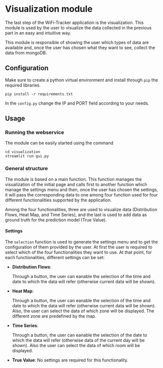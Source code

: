 # Visualization module
The last step of the WiFi-Tracker application is the visualization. This module is used by the user to visualize the data collected in the previous part in an easy and intuitive way.

This module is responsible of showing the user which types of data are available and, once the user has chosen what they want to see, collect the data from mongoDB.

## Configuration
Make sure to create a python virtual environment and install through ```pip``` the required libraries.
```
pip install -r requirements.txt
```
In the ```config.py``` change the IP and PORT field according to your needs.

## Usage
### Running the webservice
The module can be easily started using the command
```
cd visualization
streamlit run gui.py
```

### General structure

The module is based on a main function. This function manages the visualization of the initial page and calls first to another function which manage the settings menu and then, once the user has chosen the settings, it will pass the corresponding data to one among four function used for four different functionalities supported by the application.

Among the four functionalities, three are used to visualize data (Distribution Flows, Heat Map, and Time Series), and the last is used to add data as ground truth for the prediction model (True Value).

#### Settings

The ```selection``` function is used to generate the settings menu and to get the configuration of them provided by the user. At first the user is required to select which of the four functionalities they want to use. At that point, for each functionalities, different settings can be set:
- **Distribution Flows**:

  Through a button, the user can eanable the selection of the time and date to which the data will refer (otherwise current data will be shown).
- **Heat Map**:

  Through a button, the user can eanable the selection of the time and date to which the data will refer (otherwise current data will be shown). Also, the user can select the data of which zone will be displayed. The different zone are predefined by the map.
- **Time Series**:

  Through a button, the user can eanable the selection of the date to which the data will refer (otherwise data of the current day will be shown). Also the user can select the data of which room will be displayed.
- **True Value**:
  No settings are required for this functionality.